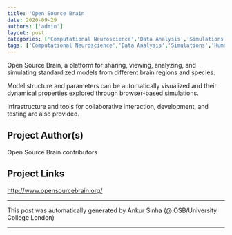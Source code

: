 ```yaml
---
title: 'Open Source Brain'
date: 2020-09-29
authors: ['admin']
layout: post
categories: ['Computational Neuroscience','Data Analysis','Simulations','Human Neuroscience']
tags: ['Computational Neuroscience','Data Analysis','Simulations','Human Neuroscience']
---
```

Open Source Brain, a platform for sharing, viewing, analyzing, and simulating standardized models from different brain regions and species. 

Model structure and parameters can be automatically visualized and their dynamical properties explored through browser-based simulations. 

Infrastructure and tools for collaborative interaction, development, and testing are also provided.


## Project Author(s)
Open Source Brain contributors
## Project Links
http://www.opensourcebrain.org/
***
This post was automatically generated by
Ankur Sinha (@ OSB/University College London)
***
